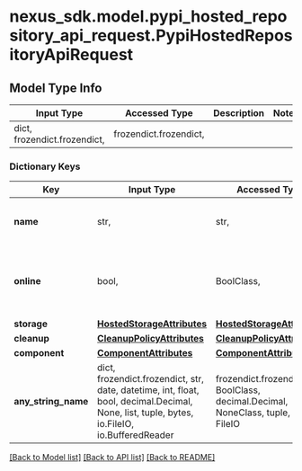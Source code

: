 # nexus_sdk.model.pypi_hosted_repository_api_request.PypiHostedRepositoryApiRequest

## Model Type Info

| Input Type                   | Accessed Type          | Description | Notes |
| ---------------------------- | ---------------------- | ----------- | ----- |
| dict, frozendict.frozendict, | frozendict.frozendict, |             |

### Dictionary Keys

| Key                 | Input Type                                                                                                                                  | Accessed Type                                                                           | Description                                                        | Notes      |
| ------------------- | ------------------------------------------------------------------------------------------------------------------------------------------- | --------------------------------------------------------------------------------------- | ------------------------------------------------------------------ | ---------- |
| **name**            | str,                                                                                                                                        | str,                                                                                    | A unique identifier for this repository                            |
| **online**          | bool,                                                                                                                                       | BoolClass,                                                                              | Whether this repository accepts incoming requests                  |
| **storage**         | [**HostedStorageAttributes**](HostedStorageAttributes.md)                                                                                   | [**HostedStorageAttributes**](HostedStorageAttributes.md)                               |                                                                    |
| **cleanup**         | [**CleanupPolicyAttributes**](CleanupPolicyAttributes.md)                                                                                   | [**CleanupPolicyAttributes**](CleanupPolicyAttributes.md)                               |                                                                    | [optional] |
| **component**       | [**ComponentAttributes**](ComponentAttributes.md)                                                                                           | [**ComponentAttributes**](ComponentAttributes.md)                                       |                                                                    | [optional] |
| **any_string_name** | dict, frozendict.frozendict, str, date, datetime, int, float, bool, decimal.Decimal, None, list, tuple, bytes, io.FileIO, io.BufferedReader | frozendict.frozendict, str, BoolClass, decimal.Decimal, NoneClass, tuple, bytes, FileIO | any string name can be used but the value must be the correct type | [optional] |

[[Back to Model list]](../../README.md#documentation-for-models) [[Back to API list]](../../README.md#documentation-for-api-endpoints) [[Back to README]](../../README.md)

